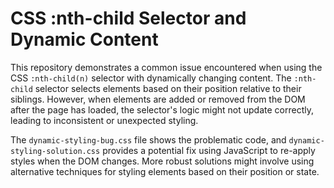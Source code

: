 # CSS :nth-child Selector and Dynamic Content
This repository demonstrates a common issue encountered when using the CSS `:nth-child(n)` selector with dynamically changing content.  The `:nth-child` selector selects elements based on their position relative to their siblings.  However, when elements are added or removed from the DOM after the page has loaded, the selector's logic might not update correctly, leading to inconsistent or unexpected styling.

The `dynamic-styling-bug.css` file shows the problematic code, and `dynamic-styling-solution.css` provides a potential fix using JavaScript to re-apply styles when the DOM changes.  More robust solutions might involve using alternative techniques for styling elements based on their position or state.